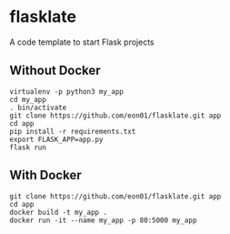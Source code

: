 # flasklate
A code template to start Flask projects


## Without Docker

```
virtualenv -p python3 my_app
cd my_app
. bin/activate
git clone https://github.com/eon01/flasklate.git app
cd app
pip install -r requirements.txt
export FLASK_APP=app.py
flask run
```


## With Docker

```
git clone https://github.com/eon01/flasklate.git app
cd app
docker build -t my_app . 
docker run -it --name my_app -p 80:5000 my_app
```


